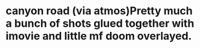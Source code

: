 <!--
id: 31153484
link: http://tumblr.atmos.org/post/31153484/canyon-road-via-atmos-pretty-much-a-bunch-of
slug: canyon-road-via-atmos-pretty-much-a-bunch-of
date: Tue Apr 08 2008 09:36:39 GMT-0700 (PDT)
publish: 2008-04-08
tags: 
title: canyon road (via atmos)Pretty much a bunch of shots glued together with imovie and little mf doom overlayed. 
-->


canyon road (via atmos)Pretty much a bunch of shots glued together with imovie and little mf doom overlayed. 
=============================================================================================================



